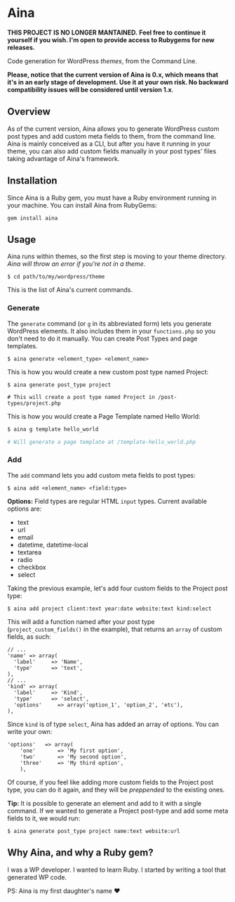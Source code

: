 Aina
=====

**THIS PROJECT IS NO LONGER MANTAINED.**
**Feel free to continue it yourself if you wish. I'm open to provide access to
Rubygems for new releases.**

Code generation for WordPress *themes*, from the Command Line.

**Please, notice that the current version of Aina is 0.x, which means that it's in an early stage of development. Use it at your own risk. No backward compatibility issues will be considered until version 1.x**.

## Overview
As of the current version, Aina allows you to generate WordPress custom post types and add custom meta fields to them, from the command line. Aina is mainly conceived as a CLI, but after you have it running in your theme, you can also add custom fields manually in your post types' files taking advantage of Aina's framework.

## Installation
Since Aina is a Ruby gem, you must have a Ruby environment running in your machine. You can install Aina from RubyGems:

`gem install aina`

## Usage
Aina runs within themes, so the first step is moving to your theme directory. *Aina will throw an error if you're not in a theme*.

`$ cd path/to/my/wordpress/theme`

This is the list of Aina's current commands.

### Generate
The `generate` command (or `g` in its abbreviated form) lets you generate
WordPress elements. It also includes them in your `functions.php` so you don't
need to do it manually. You can create Post Types and page templates.

`$ aina generate <element_type> <element_name>`

This is how you would create a new custom post type named Project:

```
$ aina generate post_type project

# This will create a post type named Project in /post-types/project.php
```

This is how you would create a Page Template named Hello World:

```bash
$ aina g template hello_world

# Will generate a page template at /template-hello_world.php
```

### Add
The `add` command lets you add custom meta fields to post types:

`$ aina add <element_name> <field:type>`

**Options:** Field types are regular HTML `input` types. Current available options are:

- text
- url
- email
- datetime, datetime-local
- textarea
- radio
- checkbox
- select

Taking the previous example, let's add four custom fields to the Project post type:

`$ aina add project client:text year:date website:text kind:select`

This will add a function named after your post type (`project_custom_fields()` in the example), that returns an `array` of custom fields, as such:

```
// ...
'name' => array(
  'label'     => 'Name',
  'type'      => 'text',
),
// ...
'kind' => array(
  'label'     => 'Kind',
  'type'      => 'select',
  'options'		=> array('option_1', 'option_2', 'etc'),
),
```

Since `kind` is of type `select`, Aina has added an array of options. You can write your own:

```
'options' 	=> array(
	'one' 		=> 'My first option',
	'two' 		=> 'My second option',
	'three' 	=> 'My third option',
	),
```

Of course, if you feel like adding more custom fields to the Project post type, you can do it again, and they will be *preppended* to the existing ones.

**Tip:** It is possible to generate an element and add to it with a single command. If we wanted to generate a Project post-type and add some meta fields to it, we would run:

`$ aina generate post_type project name:text website:url`

## Why Aina, and why a Ruby gem?

I was a WP developer. I wanted to learn Ruby. I started by writing a tool that
generated WP code.

PS: Aina is my first daughter's name :heart:

